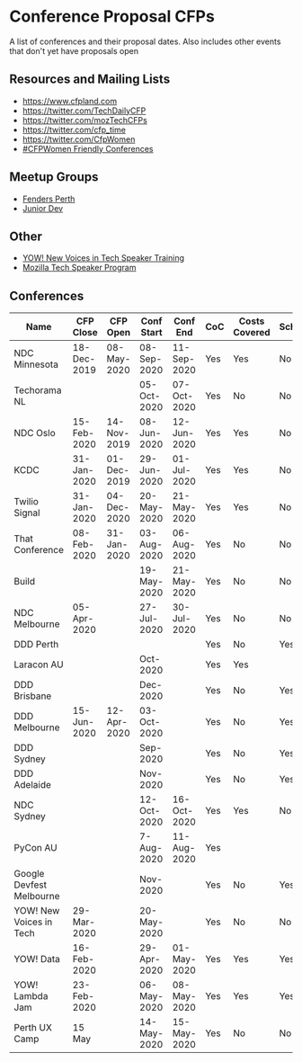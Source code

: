# Conference Proposal CFPs

A list of conferences and their proposal dates. Also includes other events that don't yet have proposals open

## Resources and Mailing Lists
- <https://www.cfpland.com>
- <https://twitter.com/TechDailyCFP>
- <https://twitter.com/mozTechCFPs>
- <https://twitter.com/cfp_time>
- <https://twitter.com/CfpWomen>
- [#CFPWomen Friendly Conferences](https://airtable.com/shrOX7x2jS6PFkrfC/tblYrryyIzmByL3qU?blocks=hide)

## Meetup Groups
- [Fenders Perth](https://www.fenders.co/)
- [Junior Dev](https://juniordev.io/)

## Other
- [YOW! New Voices in Tech Speaker Training](https://yowconference.com/newvoices)
- [Mozilla Tech Speaker Program](https://events.mozilla.org/techspeakers)

## Conferences
| Name                     | CFP Close   | CFP Open    | Conf Start  | Conf End    | CoC | Costs Covered | Scholarships | Stipend | CFP Link                                                     |
| ------------------------ | ----------- | ----------- | ----------- | ----------- | --- | ------------- | ------------ | ------- | ------------------------------------------------------------ |
| NDC Minnesota            | 18-Dec-2019 | 08-May-2020 | 08-Sep-2020 | 11-Sep-2020 | Yes | Yes           | No           | No      | https://sessionize.com/ndc-minnesota-2020/                   |
| Techorama NL             |             |             | 05-Oct-2020 | 07-Oct-2020 | Yes | No            | No           | No      | https://www.techorama.nl/                                    |
| NDC Oslo                 | 15-Feb-2020 | 14-Nov-2019 | 08-Jun-2020 | 12-Jun-2020 | Yes | Yes           | No           | No      | https://sessionize.com/ndc-oslo-2020/                        |
| KCDC                     | 31-Jan-2020 | 01-Dec-2019 | 29-Jun-2020 | 01-Jul-2020 | Yes | Yes           | No           | No      | https://sessionize.com/kcdc-2020                             |
| Twilio Signal            | 31-Jan-2020 | 04-Dec-2020 | 20-May-2020 | 21-May-2020 | Yes | Yes           | No           | No      | https://s.signal.twilio.com/twiliosignalconfticketcfpreghome |
| That Conference          | 08-Feb-2020 | 31-Jan-2020 | 03-Aug-2020 | 06-Aug-2020 | Yes | No            | No           | No      | https://www.thatconference.com/wi                            |
| Build                    |             |             | 19-May-2020 | 21-May-2020 | Yes | No            | No           | No      |                                                              |
| NDC Melbourne            | 05-Apr-2020 |             | 27-Jul-2020 | 30-Jul-2020 | Yes | No            | No           | No      | https://sessionize.com/ndc-melbourne-2020/                   |
| DDD Perth                |             |             |             |             | Yes | No            | Yes          | No      |                                                              |
| Laracon AU               |             |             | Oct-2020    |             | Yes | Yes           |              | No      |                                                              |
| DDD Brisbane             |             |             | Dec-2020    |             | Yes | No            | Yes          | No      |                                                              |
| DDD Melbourne            | 15-Jun-2020 | 12-Apr-2020 | 03-Oct-2020 |             | Yes | No            | Yes          | No      |                                                              |
| DDD Sydney               |             |             | Sep-2020    |             | Yes | No            | Yes          | No      |                                                              |
| DDD Adelaide             |             |             | Nov-2020    |             | Yes | No            | Yes          | No      |                                                              |
| NDC Sydney               |             |             | 12-Oct-2020 | 16-Oct-2020 | Yes | Yes           | No           | No      |                                                              |
| PyCon AU                 |             |             | 7-Aug-2020  | 11-Aug-2020 | Yes |               |              |         |                                                              |
| Google Devfest Melbourne |             |             | Nov-2020    |             | Yes | No            | Yes          | No      |                                                              |
| YOW! New Voices in Tech  | 29-Mar-2020 |             | 20-May-2020 |             | Yes | No            | No           | No      | https://yowconference.com/newvoices                          |
| YOW! Data                | 16-Feb-2020 |             | 29-Apr-2020 | 01-May-2020 | Yes | Yes           | Yes          | No      | https://yowconference.com/cfps/                              |
| YOW! Lambda Jam          | 23-Feb-2020 |             | 06-May-2020 | 08-May-2020 | Yes | Yes           | Yes          | No      | https://yowconference.com/cfps/                              |
| Perth UX Camp            | 15 May      |             | 14-May-2020 | 15-May-2020 | Yes | No            | No           | No      |                                                              |
